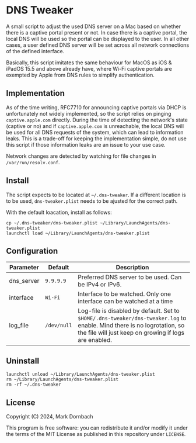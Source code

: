# DNS Tweaker 

A small script to adjust the used DNS server on a Mac based on whether there is a captive portal present or not.
In case there is a captive portal, the local DNS will be used so the portal can be displayed to the user.
In all other cases, a user defined DNS server will be set across all network connections of the defined interface.

Basically, this script imitates the same behaviour for MacOS as iOS & iPadOS 15.5 and above already have, where Wi-Fi captive portals are exempted by Apple from DNS rules to simplify authentication.

## Implementation
As of the time writing, RFC7710 for announcing captive portals via DHCP is unfortunately not widely implemented, so the script relies on pinging `captive.apple.com` directly.
During the time of detecting the network's state (captive or no) and if `captive.apple.com` is unreachable, the local DNS will be used for all DNS requests of the system, which can lead to information leaks.
This is a trade-off for keeping the implementation simple, do not use this script if those information leaks are an issue to your use case.

Network changes are detected by watching for file changes in `/var/run/resolv.conf`.

## Install
The script expects to be located at `~/.dns-tweaker`. If a different location is to be used, `dns-tweaker.plist` needs to be ajusted for the correct path.

With the default loacation, install as follows:
```
cp ~/.dns-tweaker/dns-tweaker.plist ~/Library/LaunchAgents/dns-tweaker.plist
launchctl load ~/Library/LaunchAgents/dns-tweaker.plist
```

## Configuration

Parameter  | Default     | Description
---        | ---         | ---
dns_server | `9.9.9.9`   | Preferred DNS server to be used. Can be IPv4 or IPv6.
interface  | `Wi-Fi`     | Interface to be watched. Only one interface can be watched at a time
log_file   | `/dev/null` | Log-file is disabled by default. Set to `$HOME/.dns-tweaker/dns-tweaker.log` to enable. Mind there is no logrotation, so the file will just keep on growing if logs are enabled.

## Uninstall
```
launchctl unload ~/Library/LaunchAgents/dns-tweaker.plist
rm ~/Library/LaunchAgents/dns-tweaker.plist
rm -rf ~/.dns-tweaker
```

## License

Copyright (C) 2024, Mark Dornbach

This program is free software: you can redistribute it and/or modify it under the terms of the MIT License as published in this repository under `LICENSE`.
